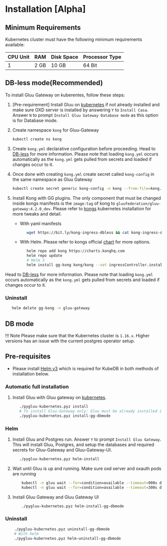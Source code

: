 # Installation [Alpha]

## Minimum Requirements

Kubernetes cluster must have the following minimum requirements available:

|CPU Unit|RAM |Disk Space|Processor Type|
|--------|--- |----------|--------------|
|1       |2 GB|10 GB     |64 Bit        |

## DB-less mode(Recommended)

To install Gluu Gateway on kuberentes, follow these steps:

1. [Pre-requirement] Install Gluu on [kubernetes](https://gluu.org/docs/gluu-server/4.1/installation-guide/install-kubernetes/) if not already installed and make sure OXD server is installed by answering `Y` to `Install Casa`. Answer `N` to prompt `Install Gluu Gateway Database mode` as this option is for Database mode. 

1. Create namespace `kong` for Gluu-Gateway

    ```bash
    kubectl create ns kong
    ```

1. Create `kong.yml` declarative configuration before proceeding. Head to [DB-less](db-less-setup.md) for more information. Please note that loading `kong.yml` occurs automatically as the `kong.yml` gets pulled from secrets and loaded if changes occur to it.

1. Once done with creating `kong.yml` create secret called `kong-config`  in the same namespace as Gluu Gateway

    ```bash
    kubectl create secret generic kong-config -n kong --from-file=kong.yml
    ```
        
1. Install Kong with GG plugins. The only component that must be changed inside kongs manifests is the `image:tag` of kong to `gluufederation/gluu-gateway:4.2.0_dev`. Please refer to [kongs](https://docs.konghq.com/latest/kong-for-kubernetes/install) kubernetes installation for more tweaks and detail.
    
    - With yaml manifests
    
        ```bash
           wget https://bit.ly/kong-ingress-dbless && cat kong-ingress-dbless | sed -s "s@image: kong:2.0@image: gluufederation/gluu-gateway:4.2.0_dev@g" | kubectl apply -f -
        ```
        
    - With Helm. Please refer to kongs official [chart](https://github.com/Kong/charts/tree/master/charts/kong) for more options.
 
        ```bash
           helm repo add kong https://charts.konghq.com
           helm repo update
           # Helm 3
           helm install gg-kong kong/kong --set ingressController.installCRDs=false --set image.repository=gluufederation/gluu-gateway --set image.tag=4.2.0_dev --set --namespace=gluu-gateway
        ```   

Head to [DB-less](db-less-setup.md) for more information. Please note that loading `kong.yml` occurs automatically as the `kong.yml` gets pulled from secrets and loaded if changes occur to it.

### Uninstall

```bash
   helm delete gg-kong -n gluu-gateway
```

## DB mode

!!! Note
    Please make sure that the Kubernetes cluster is `1.16.x`. Higher versions has an issue with the current postgres operator setup.

## Pre-requisites

- Please install [Helm v3]("https://helm.sh/docs/intro/install/") which is required for KubeDB in both methods of installation below.

### Automatic full installation

1. Install Gluu with Gluu gateway on [kubernetes](https://gluu.org/docs/gluu-server/4.1/installation-guide/install-kubernetes/).
  
     ```bash
        ./pygluu-kubernetes.pyz install
        # To install Gluu-Gateway only: Gluu must be already installed in the same kubernetes cluster
        ./pygluu-kubernetes.pyz install-gg-dbmode
     ```

### Helm

1. Install Gluu and Postgres run. Answer `Y` to prompt `Install Gluu Gateway`. This will install Gluu, Postgres, and setup the databases and required secrets for Gluu-Gateway and Gluu-Gateway-UI.

    ```bash
       ./pygluu-kubernetes.pyz helm-install
    ```

1. Wait until Gluu is up and running. Make sure oxd server and oxauth pods are running

    ```bash
        kubectl -n gluu wait --for=condition=available --timeout=900s deploy/gluu-oxauth
        kubectl -n gluu wait --for=condition=available --timeout=300s deploy/gluu-oxd-server
    ```
    
1. Install Gluu Gateway and Gluu Gateway UI

    ```bash
        ./pygluu-kubernetes.pyz helm-install-gg-dbmode
    ``` 

### Uninstall

```bash
    ./pygluu-kubernetes.pyz uninstall-gg-dbmode
    # With helm
    ./pygluu-kubernetes.pyz helm-uninstall-gg-dbmode
```
